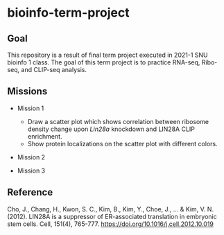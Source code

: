 # bioinfo-term-project

## Goal

This repository is a result of final term project executed in 2021-1 SNU bioinfo 1 class. The goal of this term project is to practice RNA-seq, Ribo-seq, and CLIP-seq analysis.


## Missions
+ Mission 1
    + Draw a scatter plot which shows correlation between ribosome density change upon _Lin28a_ knockdown and LIN28A CLIP enrichment.
    + Show protein localizations on the scatter plot with different colors.
    
+ Mission 2


+ Mission 3


## Reference

Cho, J., Chang, H., Kwon, S. C., Kim, B., Kim, Y., Choe, J., ... & Kim, V. N. (2012). LIN28A is a suppressor of ER-associated translation in embryonic stem cells. Cell, 151(4), 765-777.
https://doi.org/10.1016/j.cell.2012.10.019
